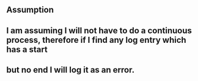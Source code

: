 ## Assumption
## I am assuming I will not have to do a continuous process, therefore if I find any log entry which has a start 
## but no end I will log it as an error.

